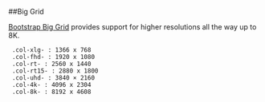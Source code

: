 ##Big Grid

[Bootstrap Big Grid](https://github.com/BenWhitehead/bootstrap-big-grid) provides support for higher resolutions all the way up to 8K.

```
 .col-xlg- : 1366 x 768
 .col-fhd- : 1920 x 1080
 .col-rt- : 2560 x 1440
 .col-rt15- : 2880 x 1800
 .col-uhd- : 3840 × 2160
 .col-4k- : 4096 x 2304
 .col-8k- : 8192 x 4608
```